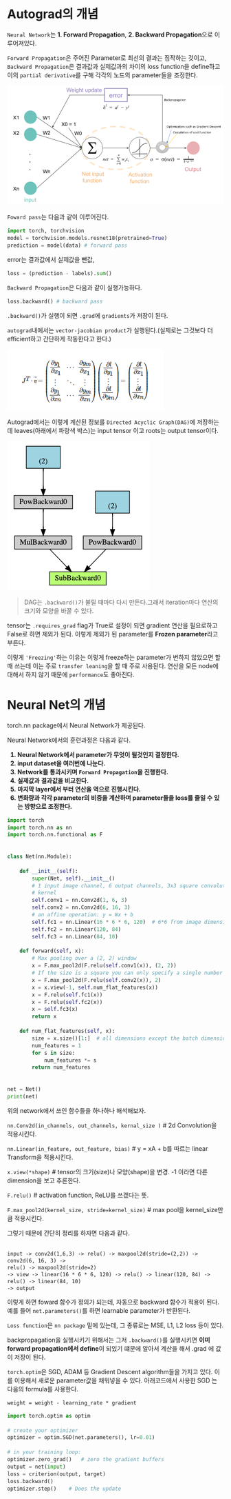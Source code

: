 # Autograd의 개념

`Neural Network`는 **1. Forward Propagation**, **2. Backward Propagation**으로 이루어져있다.

`Forward Propagation`은 주어진 Parameter로 최선의 결과는 짐작하는 것이고, `Backward Propagation`은 결과값과 실제값과의 차이의 loss function을 define하고 이의 `partial derivative`를 구해 각각의 노드의 parameter들을 조정한다.

![Pro](backPro.png)

`Foward pass`는 다음과 같이 이루어진다.
```python
import torch, torchvision
model = torchvision.models.resnet18(pretrained=True)
prediction = model(data) # forward pass
```

error는 결과값에서 실제값을 뺀값,
```python
loss = (prediction - labels).sum()
```

`Backward Propagation`은 다음과 같이 실행가능하다.
```python
loss.backward() # backward pass
```

`.backward()`가 실행이 되면 `.grad`에 `gradients`가 저장이 된다. 

`autograd`내에서는 `vector-jacobian product`가 실행된다.(실제로는 그것보다 더 efficient하고 간단하게 작동한다고 한다.)

![jacobian](jacobian.png)

Autograd에서는 이렇게 계산된 정보를 `Directed Acyclic Graph(DAG)`에 저장하는데 leaves(아래에서 파랑색 박스)는 input tensor 이고 roots는 output tensor이다. 

![dag_autograd](dag_autograd.png)

>DAG는  `.backward()`가 불릴 때마다 다시 만든다.그래서 iteration마다 연산의 크기와 모양을 바꿀 수 있다.

tensor는 `.requires_grad` flag가 True로 설정이 되면 gradient 연산을 필요로하고 False로 하면 제외가 된다.
이렇게 제외가 된 parameter를 **Frozen parameter**라고 부른다.

이렇게 `'Freezing'`하는 이유는 이렇게 freeze하는 parameter가 변하지 않았으면 할때 쓰는데 이는 주로 `transfer leaning`을 할 때 주로 사용된다. 연산을 모든 node에 대해서 하지 않기 때문에 `performance`도 좋아진다. 

# Neural Net의 개념

torch.nn package에서 Neural Network가 제공된다.

Neural Network에서의 훈련과정은 다음과 같다.
<b>
1. Neural Network에서 parameter가 무엇이 될것인지 결정한다.
1. input dataset을 여러번에 나눈다.
1. Network를 통과시키며 `Forward Propagation`을 진행한다.
1. 실제값과 결과값을 비교한다.
1. 마지막 layer에서 부터 연산을 역으로 진행시킨다.
1. 변화량과 각각 parameter의 비중을 계산하며 parameter들을 loss를 줄일 수 있는 방향으로 조정한다.
</b>

```python
import torch
import torch.nn as nn
import torch.nn.functional as F


class Net(nn.Module):

    def __init__(self):
        super(Net, self).__init__()
        # 1 input image channel, 6 output channels, 3x3 square convolution
        # kernel
        self.conv1 = nn.Conv2d(1, 6, 3)
        self.conv2 = nn.Conv2d(6, 16, 3)
        # an affine operation: y = Wx + b
        self.fc1 = nn.Linear(16 * 6 * 6, 120)  # 6*6 from image dimension
        self.fc2 = nn.Linear(120, 84)
        self.fc3 = nn.Linear(84, 10)

    def forward(self, x):
        # Max pooling over a (2, 2) window
        x = F.max_pool2d(F.relu(self.conv1(x)), (2, 2))
        # If the size is a square you can only specify a single number
        x = F.max_pool2d(F.relu(self.conv2(x)), 2)
        x = x.view(-1, self.num_flat_features(x))
        x = F.relu(self.fc1(x))
        x = F.relu(self.fc2(x))
        x = self.fc3(x)
        return x

    def num_flat_features(self, x):
        size = x.size()[1:]  # all dimensions except the batch dimension
        num_features = 1
        for s in size:
            num_features *= s
        return num_features


net = Net()
print(net)
```

위의 network에서 쓰인 함수들을 하나하나 해석해보자.

`nn.Conv2d(in_channels, out_channels, kernal_size )` # 2d Convolution을 적용시킨다.

`nn.Linear(in_feature, out_feature, bias)` # y = xA + b를 따르는 linear Transform을 적용시킨다. 

`x.view(*shape)` # tensor의 크기(size)나 모양(shape)을 변경. -1 이라면 다른 dimension을 보고 추론한다.

`F.relu()` # activation function, ReLU를 쓰겠다는 뜻.

`F.max_pool2d(kernel_size, stride=kernel_size)` # max pool을 kernel_size만큼 적용시킨다. 




그렇기 때문에 간단히 정리를 하자면 다음과 같다.
```

input -> conv2d(1,6,3) -> relu() -> maxpool2d(stride=(2,2)) -> conv2d(6, 16, 3) -> 
relu() -> maxpool2d(stride=2)
-> view -> linear(16 * 6 * 6, 120) -> relu() -> linear(120, 84) -> relu() -> linear(84, 10) 
-> output
```

이렇게 하면 foward 함수가 정의가 되는데, 자동으로 backward 함수가 적용이 된다. 예를 들어 `net.parameters()`를 하면 learnable parameter가 반환된다. 

`Loss function`은 `nn package` 밑에 있는데, 그 종류로는 MSE, L1, L2 loss 등이 있다.

backpropagation을 실행시키기 위해서는 그저 `.backward()`를 실행시키면 **이미 forward propagation에서 define**이 되있기 떄문에 알아서 계산을 해서 .grad 에 값이 저장이 된다.

`torch.optim`은 SGD, ADAM 등 Gradient Descent algorithm들을 가지고 있다. 
이를 이용해서 새로운 parameter값을 채워넣을 수 있다.
아래코드에서 사용한 SGD 는 다음의 formula를 사용한다.
```
weight = weight - learning_rate * gradient
```

```python
import torch.optim as optim

# create your optimizer
optimizer = optim.SGD(net.parameters(), lr=0.01)

# in your training loop:
optimizer.zero_grad()   # zero the gradient buffers
output = net(input)
loss = criterion(output, target)
loss.backward()
optimizer.step()    # Does the update
```



